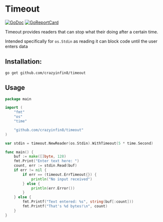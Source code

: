 # Timeout
[![GoDoc](https://godoc.org/github.com/CrazyInfin8/timeout?status.svg)](https://pkg.go.dev/github.com/CrazyInfin8/timeout?tab=doc) [![GoReportCard](https://goreportcard.com/badge/github.com/crazyinfin8/timeout)](https://goreportcard.com/report/github.com/crazyinfin8/timeout)

Timeout provides readers that can stop what their doing after a certain time.

Intended specifically for `os.Stdin` as reading it can block code until the user enters data

## Installation:

```
go get github.com/crazyinfin8/timeout
```

## Usage

```go
package main

import (
	"fmt"
	"os"
	"time"

    "github.com/crazyinfin8/timeout"
)

var stdin = timeout.NewReader(os.Stdin).WithTimeout(5 * time.Second)

func main() {
	buf := make([]byte, 128)
	fmt.Print("Enter text here: ")
	count, err := stdin.Read(buf)
	if err != nil {
		if err == (timeout.ErrTimeout{}) {
			println("No input received")
		} else {
			println(err.Error())
		}
	} else {
		fmt.Printf("Text entered: %s", string(buf[:count]))
		fmt.Printf("That's %d bytes!\n", count)
	}
}
```
